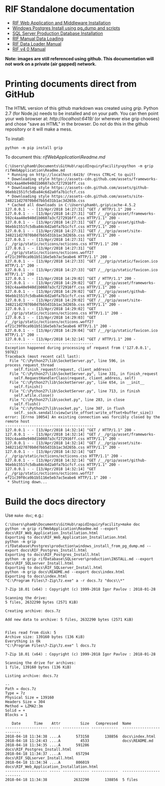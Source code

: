 RIF Standalone documentation
============================
 
- [RIF Web Application and Middleware Installation](RIF_Web_Application_Installation.html)
- [Windows Postgres Install using pg_dump and scripts](RIF_Postgres_Install.html)
- [SQL Server Production Database Installation](RIF_SQLserver_Install.html)
- [RIF Manual Data Loading](RIF_manual_data_loading.html)
- [RIF Data Loader Manual](RIF_Data_Loader_Manual.pdf)
- [RIF v4 0 Manual](RIF_v40_Manual.pdf)

**Note: images are still referenced using github. This documentation will not work on a private (air gapped) network.**

# Printing documents direct from GitHub

The HTML version of this github markdown was created using *grip*. Python 2.7 (for Node.js) needs to be installed and on your path. You can then point your web browser at: *http://localhost:6419/* (or wherever else grip chooses)
and chose "save as HTML" in the browser. Do not do this in the github repository or it will make a mess.

To install:
```
python -m pip install grip
```

To document this: *rifWebApplication\Readme.md*
```
C:\Users\phamb\Documents\GitHub\rapidInquiryFacility>python -m grip rifWebApplication\Readme.md
 * Running on http://localhost:6419/ (Press CTRL+C to quit)
 * Downloading style https://assets-cdn.github.com/assets/frameworks-592c4aa40e940d1b0607a3cf272916ff.css
 * Downloading style https://assets-cdn.github.com/assets/github-96ebb1551fc5dba84c6d2a0fa7b1cfcf.css
 * Downloading style https://assets-cdn.github.com/assets/site-348211d27070b0d7bb5d31b1ac3d265b.css
 * Cached all downloads in C:\Users\phamb\.grip\cache-4.5.2
127.0.0.1 - - [13/Apr/2018 14:27:31] "GET / HTTP/1.1" 200 -
127.0.0.1 - - [13/Apr/2018 14:27:31] "GET /__/grip/asset/frameworks-592c4aa40e940d1b0607a3cf272916ff.css HTTP/1.1" 200 -
127.0.0.1 - - [13/Apr/2018 14:27:31] "GET /__/grip/asset/github-96ebb1551fc5dba84c6d2a0fa7b1cfcf.css HTTP/1.1" 200 -
127.0.0.1 - - [13/Apr/2018 14:27:31] "GET /__/grip/asset/site-348211d27070b0d7bb5d31b1ac3d265b.css HTTP/1.1" 200 -
127.0.0.1 - - [13/Apr/2018 14:27:31] "GET /__/grip/static/octicons/octicons.css HTTP/1.1" 200 -
127.0.0.1 - - [13/Apr/2018 14:27:31] "GET /__/grip/static/octicons/octicons.woff2?ef21c39f0ca9b1b5116e5eb7ac5eabe6 HTTP/1.1" 200 -
127.0.0.1 - - [13/Apr/2018 14:27:33] "GET /__/grip/static/favicon.ico HTTP/1.1" 200 -
127.0.0.1 - - [13/Apr/2018 14:27:33] "GET /__/grip/static/favicon.ico HTTP/1.1" 200 -
127.0.0.1 - - [13/Apr/2018 14:29:02] "GET / HTTP/1.1" 200 -
127.0.0.1 - - [13/Apr/2018 14:29:02] "GET /__/grip/asset/frameworks-592c4aa40e940d1b0607a3cf272916ff.css HTTP/1.1" 200 -
127.0.0.1 - - [13/Apr/2018 14:29:02] "GET /__/grip/asset/github-96ebb1551fc5dba84c6d2a0fa7b1cfcf.css HTTP/1.1" 200 -
127.0.0.1 - - [13/Apr/2018 14:29:02] "GET /__/grip/asset/site-348211d27070b0d7bb5d31b1ac3d265b.css HTTP/1.1" 200 -
127.0.0.1 - - [13/Apr/2018 14:29:02] "GET /__/grip/static/octicons/octicons.css HTTP/1.1" 200 -
127.0.0.1 - - [13/Apr/2018 14:29:03] "GET /__/grip/static/octicons/octicons.woff2?ef21c39f0ca9b1b5116e5eb7ac5eabe6 HTTP/1.1" 200 -
127.0.0.1 - - [13/Apr/2018 14:29:04] "GET /__/grip/static/favicon.ico HTTP/1.1" 200 -
127.0.0.1 - - [13/Apr/2018 14:32:14] "GET / HTTP/1.1" 200 -
----------------------------------------
Exception happened during processing of request from ('127.0.0.1', 59782)
Traceback (most recent call last):
  File "C:\Python27\lib\SocketServer.py", line 596, in process_request_thread
    self.finish_request(request, client_address)
  File "C:\Python27\lib\SocketServer.py", line 331, in finish_request
    self.RequestHandlerClass(request, client_address, self)
  File "C:\Python27\lib\SocketServer.py", line 654, in __init__
    self.finish()
  File "C:\Python27\lib\SocketServer.py", line 713, in finish
    self.wfile.close()
  File "C:\Python27\lib\socket.py", line 283, in close
    self.flush()
  File "C:\Python27\lib\socket.py", line 307, in flush
    self._sock.sendall(view[write_offset:write_offset+buffer_size])
error: [Errno 10054] An existing connection was forcibly closed by the remote host
----------------------------------------
127.0.0.1 - - [13/Apr/2018 14:32:14] "GET / HTTP/1.1" 200 -
127.0.0.1 - - [13/Apr/2018 14:32:14] "GET /__/grip/asset/frameworks-592c4aa40e940d1b0607a3cf272916ff.css HTTP/1.1" 200 -
127.0.0.1 - - [13/Apr/2018 14:32:14] "GET /__/grip/asset/site-348211d27070b0d7bb5d31b1ac3d265b.css HTTP/1.1" 200 -
127.0.0.1 - - [13/Apr/2018 14:32:14] "GET /__/grip/static/octicons/octicons.css HTTP/1.1" 200 -
127.0.0.1 - - [13/Apr/2018 14:32:14] "GET /__/grip/asset/github-96ebb1551fc5dba84c6d2a0fa7b1cfcf.css HTTP/1.1" 200 -
127.0.0.1 - - [13/Apr/2018 14:32:14] "GET /__/grip/static/octicons/octicons.woff2?ef21c39f0ca9b1b5116e5eb7ac5eabe6 HTTP/1.1" 200 -
 * Shutting down...
```

# Build the docs directory

Use ```make doc```; e.g.:

```
C:\Users\phamb\Documents\GitHub\rapidInquiryFacility>make doc
python -m grip rifWebApplication\Readme.md --export docs\RIF_Web_Application_Installation.html
Exporting to docs\RIF_Web_Application_Installation.html
python -m grip rifDatabase\Postgres\production\windows_install_from_pg_dump.md --export docs\RIF_Postgres_Install.html
Exporting to docs\RIF_Postgres_Install.html
python -m grip rifDatabase\SQLserver\production\INSTALL.md --export docs\RIF_SQLserver_Install.html
Exporting to docs\RIF_SQLserver_Install.html
python -m grip docs\README.md --export docs\index.html
Exporting to docs\index.html
"C:\Program Files\7-Zip\7z.exe" a -r docs.7z "docs\\*"

7-Zip 18.01 (x64) : Copyright (c) 1999-2018 Igor Pavlov : 2018-01-28

Scanning the drive:
5 files, 2632290 bytes (2571 KiB)

Creating archive: docs.7z

Add new data to archive: 5 files, 2632290 bytes (2571 KiB)


Files read from disk: 5
Archive size: 139160 bytes (136 KiB)
Everything is Ok
"C:\Program Files\7-Zip\7z.exe" l docs.7z

7-Zip 18.01 (x64) : Copyright (c) 1999-2018 Igor Pavlov : 2018-01-28

Scanning the drive for archives:
1 file, 139160 bytes (136 KiB)

Listing archive: docs.7z

--
Path = docs.7z
Type = 7z
Physical Size = 139160
Headers Size = 304
Method = LZMA2:3m
Solid = +
Blocks = 1

   Date      Time    Attr         Size   Compressed  Name
------------------- ----- ------------ ------------  ------------------------
2018-04-18 11:34:38 ....A       573158       138856  docs\index.html
2018-04-18 11:24:43 ....A         4533               docs\README.md
2018-04-18 11:34:35 ....A       591286               docs\RIF_Postgres_Install.html
2018-04-18 11:34:37 ....A       657294               docs\RIF_SQLserver_Install.html
2018-04-18 11:34:34 ....A       806019               docs\RIF_Web_Application_Installation.html
------------------- ----- ------------ ------------  ------------------------
2018-04-18 11:34:38            2632290       138856  5 files
```

